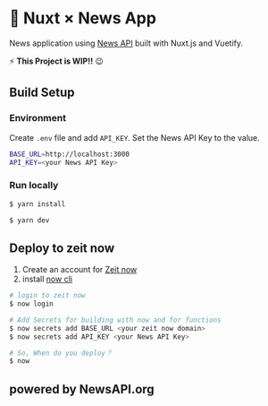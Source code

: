 # 📰 Nuxt × News App

News application using [News API][*1] built with Nuxt.js and Vuetify.

⚡ **This Project is WIP!!** :wink:

## Build Setup

### Environment

Create `.env` file and add `API_KEY`. Set the News API Key to the value.

```bash
BASE_URL=http://localhost:3000
API_KEY=<your News API Key>
```

### Run locally

```bash
$ yarn install

$ yarn dev
```

## Deploy to zeit now

1. Create an account for [Zeit now][*2]
1. install [now cli][*3]

```bash
# login to zeit now
$ now login

# Add Secrets for building with now and for functions
$ now secrets add BASE_URL <your zeit now domain>
$ now secrets add API_KEY <your News API Key>

# So, When do you deploy？
$ now
```

## powered by NewsAPI.org

[*1]: https://newsapi.org/
[*2]: https://zeit.co/
[*3]: https://github.com/zeit/now
